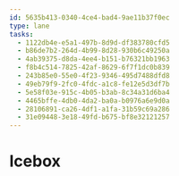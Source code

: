 ```yaml
---
id: 5635b413-0340-4ce4-bad4-9ae11b37f0ec
type: lane
tasks:
  - 1122db4e-e5a1-497b-8d9d-df383780cfd5
  - b86de7b2-264d-4b99-8d28-930b6c49250a
  - 4ab39375-d8da-4ee4-b151-b76321bb1963
  - f8b4c514-7825-42af-8629-6f7f1dc0b839
  - 243b85e0-55e0-4f23-9346-495d7488dfd8
  - 49eb79f9-2fc0-4fdc-a1c8-fe12e5d3df7b
  - 5e58f03e-915c-4b05-b3ab-8c34a31d6ba4
  - 4465bffe-4db0-4da2-ba0a-b0976a6e9d0a
  - 28106891-ca26-4df1-a1fa-31b59c69a286
  - 31e09448-3e18-49fd-b675-bf8e32121257
---
```


# Icebox
